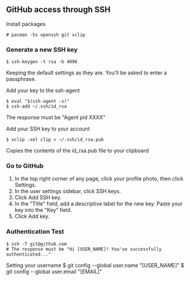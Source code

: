 ## GitHub access through SSH
Install packages
```
# pacman -Ss openssh git xclip
```
### Generate a new SSH key
```
$ ssh-keygen -t rsa -b 4096
```
Keeping the default settings as they are. You'll be asked to enter a passphrase.

Add your key to the ssh-agent
```
$ eval "$(ssh-agent -s)"
$ ssh-add ~/.ssh/id_rsa
```
The response must be "Agent pid XXXX"

Add your SSH key to your account
```
$ xclip -sel clip < ~/.ssh/id_rsa.pub 
```
Copies the contents of the id_rsa.pub file to your clipboard

### Go to GitHub

1. In the top right corner of any page, click your profile photo, then click Settings.
2. In the user settings sidebar, click SSH keys.    
3. Click Add SSH key.
4. In the "Title" field, add a descriptive label for the new key. Paste your key into the "Key" field.
5. Click Add key.

### Authentication Test
```
$ ssh -T git@github.com
# The response must be "Hi [USER_NAME]! You've successfully authenticated..."
```
Setting your username 
$ git config --global user.name "[USER_NAME]"
$ git config --global user.email "[EMAIL]"
